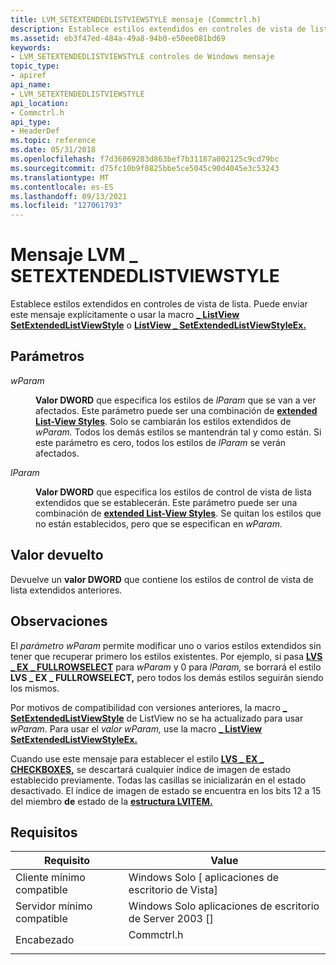 ```yaml
---
title: LVM_SETEXTENDEDLISTVIEWSTYLE mensaje (Commctrl.h)
description: Establece estilos extendidos en controles de vista de lista. Puede enviar este mensaje explícitamente o usar la \_ macro ListView SetExtendedListViewStyle o ListView \_ SetExtendedListViewStyleEx.
ms.assetid: eb3f47ed-484a-49a8-94b0-e50ee081bd69
keywords:
- LVM_SETEXTENDEDLISTVIEWSTYLE controles de Windows mensaje
topic_type:
- apiref
api_name:
- LVM_SETEXTENDEDLISTVIEWSTYLE
api_location:
- Commctrl.h
api_type:
- HeaderDef
ms.topic: reference
ms.date: 05/31/2018
ms.openlocfilehash: f7d36869283d863bef7b31187a002125c9cd79bc
ms.sourcegitcommit: d75fc10b9f0825bbe5ce5045c90d4045e3c53243
ms.translationtype: MT
ms.contentlocale: es-ES
ms.lasthandoff: 09/13/2021
ms.locfileid: "127061793"
---
```

# <a name="lvm_setextendedlistviewstyle-message"></a>Mensaje LVM \_ SETEXTENDEDLISTVIEWSTYLE

Establece estilos extendidos en controles de vista de lista. Puede enviar este mensaje explícitamente o usar la macro [**\_ ListView SetExtendedListViewStyle**](/windows/desktop/api/Commctrl/nf-commctrl-listview_setextendedlistviewstyle) o [**ListView \_ SetExtendedListViewStyleEx.**](/windows/desktop/api/Commctrl/nf-commctrl-listview_setextendedlistviewstyleex)

## <a name="parameters"></a>Parámetros

<dl> <dt>

*wParam* 
</dt> <dd>

**Valor DWORD** que especifica los estilos de *lParam* que se van a ver afectados. Este parámetro puede ser una combinación de [**extended List-View Styles**](extended-list-view-styles.md). Solo se cambiarán los estilos extendidos de *wParam.* Todos los demás estilos se mantendrán tal y como están. Si este parámetro es cero, todos los estilos de *lParam* se verán afectados.

</dd> <dt>

*lParam* 
</dt> <dd>

**Valor DWORD** que especifica los estilos de control de vista de lista extendidos que se establecerán. Este parámetro puede ser una combinación de [**extended List-View Styles**](extended-list-view-styles.md). Se quitan los estilos que no están establecidos, pero que se especifican en *wParam.*

</dd> </dl>

## <a name="return-value"></a>Valor devuelto

Devuelve un **valor DWORD** que contiene los estilos de control de vista de lista extendidos anteriores.

## <a name="remarks"></a>Observaciones

El *parámetro wParam* permite modificar uno o varios estilos extendidos sin tener que recuperar primero los estilos existentes. Por ejemplo, si pasa [**LVS \_ EX \_ FULLROWSELECT**](extended-list-view-styles.md) para *wParam* y 0 para *lParam,* se borrará el estilo **LVS \_ EX \_ FULLROWSELECT,** pero todos los demás estilos seguirán siendo los mismos.

Por motivos de compatibilidad con versiones anteriores, la macro [**\_ SetExtendedListViewStyle**](/windows/desktop/api/Commctrl/nf-commctrl-listview_setextendedlistviewstyle) de ListView no se ha actualizado para usar *wParam*. Para usar el *valor wParam,* use la macro [**\_ ListView SetExtendedListViewStyleEx.**](/windows/desktop/api/Commctrl/nf-commctrl-listview_setextendedlistviewstyleex)

Cuando use este mensaje para establecer el estilo [**LVS \_ EX \_ CHECKBOXES,**](extended-list-view-styles.md) se descartará cualquier índice de imagen de estado establecido previamente. Todas las casillas se inicializarán en el estado desactivado. El índice de imagen de estado se encuentra en los bits 12 a 15 del miembro **de** estado de la [**estructura LVITEM.**](/windows/win32/api/commctrl/ns-commctrl-lvitema)

## <a name="requirements"></a>Requisitos



| Requisito | Value |
|-------------------------------------|---------------------------------------------------------------------------------------|
| Cliente mínimo compatible<br/> | Windows Solo \[ aplicaciones de escritorio de Vista\]<br/>                                        |
| Servidor mínimo compatible<br/> | Windows Solo aplicaciones de escritorio de Server 2003 \[\]<br/>                                  |
| Encabezado<br/>                   | <dl> <dt>Commctrl.h</dt> </dl> |



 

 





